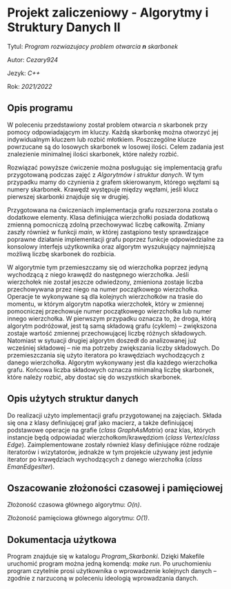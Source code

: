 # Projekt zaliczeniowy - Algorytmy i Struktury Danych II

Tytul: _Program rozwiazujacy problem otwarcia **n** skarbonek_

Autor: _Cezary924_

Jezyk: _C++_

Rok: _2021/2022_


## Opis programu

W poleceniu przedstawiony został problem otwarcia _n_ skarbonek 
przy pomocy odpowiadającym im kluczy. Każdą skarbonkę można 
otworzyć jej indywidualnym kluczem lub rozbić młotkiem. 
Poszczególne klucze powrzucane są do losowych skarbonek w losowej 
ilości. Celem zadania jest znalezienie minimalnej ilości skarbonek, 
które należy rozbić. 

Rozwiązać powyższe ćwiczenie można posługując się implementacją 
grafu przygotowaną podczas zajęć z _Algorytmów i struktur danych_. 
W tym przypadku mamy do czynienia z grafem skierowanym, którego 
węzłami są numery skarbonek. Krawędź występuje między węzłami, 
jeśli klucz pierwszej skarbonki znajduje się w drugiej.  

Przygotowana na ćwiczeniach implementacja grafu rozszerzona została 
o dodatkowe elementy. Klasa definiująca wierzchołki posiada dodatkową 
zmienną pomocniczą zdolną przechowywać liczbę całkowitą. Zmiany 
zaszły również w funkcji _main_, w której zastąpiono testy sprawdzające 
poprawne działanie implementacji grafu poprzez funkcje odpowiedzialne 
za konsolowy interfejs użytkownika oraz algorytm wyszukujący 
najmniejszą możliwą liczbę skarbonek do rozbicia.  

W algorytmie tym przemieszczamy się od wierzchołka poprzez jedyną 
wychodzącą z niego krawędź do następnego wierzchołka. Jeśli wierzchołek 
nie został jeszcze odwiedzony, zmieniona zostaje liczba przechowywana 
przez niego na numer początkowego wierzchołka. Operacje te wykonywane 
są dla kolejnych wierzchołków na trasie do momentu, w którym algorytm 
napotka wierzchołek, który w zmiennej pomocniczej przechowuje numer 
początkowego wierzchołka lub numer innego wierzchołka. W pierwszym 
przypadku oznacza to, że droga, którą algorytm podróżował, jest tą samą 
składową grafu (cyklem) – zwiększona zostaje wartość zmiennej przechowującej liczbę różnych składowych. Natomiast w sytuacji drugiej algorytm doszedł 
do analizowanej już wcześniej składowej – nie ma potrzeby zwiększania 
liczby składowych. Do przemieszczania się użyto iteratora po krawędziach 
wychodzących z danego wierzchołka. Algorytm wykonywany jest dla każdego wierzchołka grafu. Końcowa liczba składowych oznacza minimalną liczbę 
skarbonek, które należy rozbić, aby dostać się do wszystkich skarbonek. 


## Opis użytych struktur danych

Do realizacji użyto implementacji grafu przygotowanej 
na zajęciach. Składa się ona z klasy definiującej graf 
jako macierz, a także definiującej podstawowe operacje 
na grafie (_class GraphAsMatrix_) oraz klas, których 
instancje będą odpowiadać wierzchołkom/krawędziom (_class 
Vertex_/_class Edge_). Zaimplementowane zostały również klasy 
definiujące różne rodzaje iteratorów i wizytatorów, jednakże 
w tym projekcie używany jest jedynie iterator po krawędziach 
wychodzących z danego wierzchołka (_class EmanEdgesIter_). 


## Oszacowanie złożoności czasowej i pamięciowej

Złożoność czasowa głównego algorytmu: _O(n)_. 

Złożoność pamięciowa głównego algorytmu: _O(1)_.


## Dokumentacja użytkowa

Program znajduje się w katalogu _Program_Skarbonki_. Dzięki 
Makefile uruchomić program można jedną komendą: _make run_. 
Po uruchomieniu program czytelnie prosi użytkownika o wprowadzenie 
kolejnych danych – zgodnie z narzuconą w poleceniu ideologią 
wprowadzania danych. 

